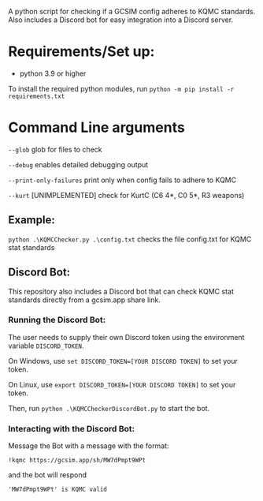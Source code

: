 A python script for checking if a GCSIM config adheres to KQMC standards. Also includes a Discord bot for easy integration into a Discord server.

# Requirements/Set up:
* python 3.9 or higher

To install the required python modules, run ```python -m pip install -r requirements.txt```

# Command Line arguments

`--glob` glob for files to check

`--debug` enables detailed debugging output

`--print-only-failures` print only when config fails to adhere to KQMC

`--kurt` [UNIMPLEMENTED] check for KurtC (C6 4*, C0 5*, R3 weapons)

## Example:

`python .\KQMCChecker.py .\config.txt` checks the file config.txt for KQMC stat standards

## Discord Bot:

This repository also includes a Discord bot that can check KQMC stat standards directly from a gcsim.app share link. 


### Running the Discord Bot:

The user needs to supply their own Discord token using the environment variable `DISCORD_TOKEN`.

On Windows, use `set DISCORD_TOKEN=[YOUR DISCORD TOKEN]` to set your token.

On Linux, use `export DISCORD_TOKEN=[YOUR DISCORD TOKEN]` to set your token.

Then, run `python .\KQMCCheckerDiscordBot.py` to start the bot.

### Interacting with the Discord Bot:

Message the Bot with a message with the format:
```
!kqmc https://gcsim.app/sh/MW7dPmpt9WPt
```

and the bot will respond

```
'MW7dPmpt9WPt' is KQMC valid
```


